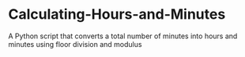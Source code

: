 # Calculating-Hours-and-Minutes
A Python script that converts a total number of minutes into hours and minutes using floor division and modulus
